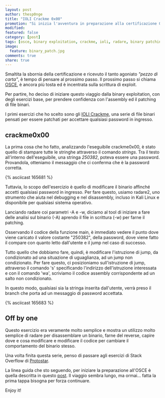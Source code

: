 ```yaml
---
layout: post
author: thesp0nge
title: "IOLI Crackme 0x00"
promotion: "Si inizia l'avventura in preparazione alla certificazione OSCE, con questi semplici esercizi introduttori al binary patching"
modified:
featured: false
category: [post]
tags: [osce, binary exploitation, crackme, ioli, radare, binary patching]
image:
  feature: binary_patch.jpg
comments: true
share: true
---
```


Smaltita la sbornia della certificazione e ricevuto il tanto agoniato _"pezzo
di carta"_, è tempo di pensare al prossimo passo. Il prossimo passo si chiama
[OSCE](https://www.offensive-security.com/information-security-certifications/osce-offensive-security-certified-expert/),
è ancora più tosta ed è incentrata sulla scrittura di exploit.

Per partire, ho deciso di iniziare questo viaggio dalla binary exploitation,
con degli esercizi base, per prendere confidenza con l'assembly ed il patching
di file binari.

I primi esercizi che ho scelto sono gli [IOLI
Crackme](https://github.com/Maijin/Workshop2015/tree/master/IOLI-crackme), una
serie di file binari pensati per essere patchati per accettare qualsiasi
password in ingresso.

## crackme0x00

La prima cosa che ho fatto, analizzando l'eseguibile crackme0x00, è stato
quello di stampare tutte le stringhe attraverso il comando _strings_. Tra il
testo all'interno dell'eseguibile, una stringa _250382_, poteva essere una
password. Provandola, otteniamo il messaggio che ci conferma che è la password
corretta.

{% asciicast 165681 %}

Tuttavia, lo scopo dell'esercizio è quello di modificare il binario affinché
accetti qualsiasi password in ingresso. Per fare questo, usiamo radare2, uno
strumento che aiuta nel debugging e nel disassembly, incluso in Kali Linux e
disponibile per qualsiasi sistema operativo.

Lanciando radare coi parametri -A e -w, diciamo al tool di iniziare a fare
delle analisi sul binario (-A) aprendo il file in scrittura (-w) per farne il
patching.

Osservando il codice della funzione main, è immediato vedere il punto dove
viene caricato il valore costante "250382", della password, dove viene fatto il
compare con quanto letto dall'utente e il jump nel caso di successo.

Tutto quello che dobbiamo fare, quindi, è modificare l'istruzione di jump, da
condizionato ad una situazione di uguaglianza, ad un jump non condizionato. Per
fare questo, ci posizioniamo sull'istruzione di jump, attraverso il comando 's'
specificando l'indirizzo dell'istruzione interessata e con il comando 'wa',
scriviamo il codice assembly corrispondente ad un salto non condizionato.

In questo modo, qualsiasi sia la stringa inserita dall'utente, verrà preso il
branch che porta ad un messaggio di password accettata.

{% asciicast 165683 %}

## Off by one

Questo esercizio era veramente molto semplice e mostra un utilizzo molto
semplice di radare per disassemblare un binario, farne del reverse, capire dove
e cosa modificare e modificare il codice per cambiare il comportamento del
binario stesso.

Una volta finita questa serie, penso di passare agli esercizi di Stack Overflow
di [Protostar](https://exploit-exercises.com/protostar/).

La linea guida che sto seguendo, per iniziare la preparazione all'OSCE è quella
descritta in questo [post](https://tulpa-security.com/2017/07/18/288/). Il
viaggio sembra lungo, ma ormai... fatta la prima tappa bisogna per forza
continuare.

Enjoy it!
